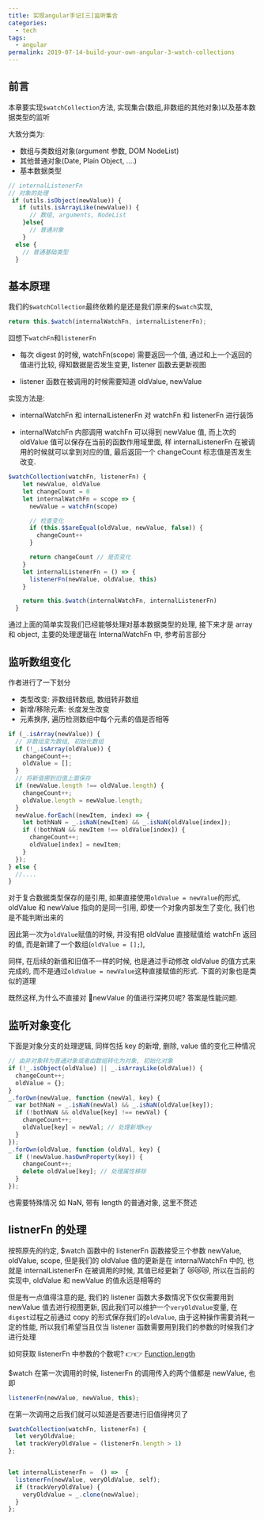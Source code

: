 ```yaml
---
title: 实现angular手记[三]监听集合
categories:
  - tech
tags:
  - angular
permalink: 2019-07-14-build-your-own-angular-3-watch-collections
---
```


## 前言

本章要实现`$watchCollection`方法, 实现集合(数组,非数组的其他对象)以及基本数据类型的监听

大致分类为:

- 数组与类数组对象(argument 参数, DOM NodeList)
- 其他普通对象(Date, Plain Object, ....)
- 基本数据类型

```js
// internalListenerFn
// 对象的处理
 if (utils.isObject(newValue)) {
   if (utils.isArrayLike(newValue)) {
      // 数组, arguments, NodeList
    }else{
      // 普通对象
    }
  else {
    // 普通基础类型
  }
```

## 基本原理

我们的`$watchCollection`最终依赖的是还是我们原来的`$watch`实现,

```js
return this.$watch(internalWatchFn, internalListenerFn);
```

回想下`watchFn`和`listenerFn`

- 每次 digest 的时候, watchFn(scope) 需要返回一个值, 通过和上一个返回的值进行比较, 得知数据是否发生变更, listener 函数去更新视图

- listener 函数在被调用的时候需要知道 oldValue, newValue

实现方法是:

- internalWatchFn 和 internalListenerFn 对 watchFn 和 listenerFn 进行装饰

- internalWatchFn 内部调用 watchFn 可以得到 newValue 值, 而上次的 oldValue 值可以保存在当前的函数作用域里面, 样 internalListenerFn 在被调用的时候就可以拿到对应的值, 最后返回一个 changeCount 标志值是否发生改变.

```js
$watchCollection(watchFn, listenerFn) {
    let newValue, oldValue
    let changeCount = 0
    let internalWatchFn = scope => {
      newValue = watchFn(scope)

      // 检查变化
      if (this.$$areEqual(oldValue, newValue, false)) {
        changeCount++
      }

      return changeCount // 是否变化
    }
    let internalListenerFn = () => {
      listenerFn(newValue, oldValue, this)
    }

    return this.$watch(internalWatchFn, internalListenerFn)
  }

```

通过上面的简单实现我们已经能够处理对基本数据类型的处理, 接下来才是 array 和 object, 主要的处理逻辑在 InternalWatchFn 中, 参考前言部分

## 监听数组变化

作者进行了一下划分

- 类型改变: 非数组转数组, 数组转非数组
- 新增/移除元素: 长度发生改变
- 元素换序, 遍历检测数组中每个元素的值是否相等

```js
if (_.isArray(newValue)) {
  // 非数组变为数组, 初始化数组
  if (!_.isArray(oldValue)) {
    changeCount++;
    oldValue = [];
  }
  // 将新值挪到旧值上面保存
  if (newValue.length !== oldValue.length) {
    changeCount++;
    oldValue.length = newValue.length;
  }
  newValue.forEach((newItem, index) => {
    let bothNaN = _.isNaN(newItem) && _.isNaN(oldValue[index]);
    if (!bothNaN && newItem !== oldValue[index]) {
      changeCount++;
      oldValue[index] = newItem;
    }
  });
} else {
  //....
}
```

对于复合数据类型保存的是引用, 如果直接使用`oldValue = newValue`的形式, oldValue 和 newValue 指向的是同一引用, 即使一个对象内部发生了变化, 我们也是不能判断出来的

因此第一次为`oldValue`赋值的时候, 并没有把 oldValue 直接赋值给 watchFn 返回的值, 而是新建了一个数组(`oldValue = [];`),

同样, 在后续的新值和旧值不一样的时候, 也是通过手动修改 oldValue 的值方式来完成的, 而不是通过`oldValue = newValue`这种直接赋值的形式. 下面的对象也是类似的道理

既然这样,为什么不直接对 newValue 的值进行深拷贝呢? 答案是性能问题.

## 监听对象变化

下面是对象分支的处理逻辑, 同样包括 key 的新增, 删除, value 值的变化三种情况

```js
// 由非对象转为普通对象或者由数组转化为对象, 初始化对象
if (!_.isObject(oldValue) || _.isArrayLike(oldValue)) {
  changeCount++;
  oldValue = {};
}
_.forOwn(newValue, function (newVal, key) {
  var bothNaN = _.isNaN(newVal) && _.isNaN(oldValue[key]);
  if (!bothNaN && oldValue[key] !== newVal) {
    changeCount++;
    oldValue[key] = newVal; // 处理新增key
  }
});
_.forOwn(oldValue, function (oldVal, key) {
  if (!newValue.hasOwnProperty(key)) {
    changeCount++;
    delete oldValue[key]; // 处理属性移除
  }
});
```

也需要特殊情况 如 NaN, 带有 length 的普通对象, 这里不赘述

## listnerFn 的处理

按照原先的约定, \$watch 函数中的 listenerFn 函数接受三个参数 newValue, oldValue, scope, 但是我们的 oldValue 值的更新是在 internalWatchFn 中的, 也就是 internalListenerFn 在被调用的时候, 其值已经更新了 😿😿😿, 所以在当前的实现中, oldValue 和 newValue 的值永远是相等的

但是有一点值得注意的是, 我们的 listener 函数大多数情况下仅仅需要用到 newValue 值去进行视图更新, 因此我们可以维护一个`veryOldValue`变量, 在`digest`过程之前通过 copy 的形式保存我们的`oldValue`, 由于这种操作需要消耗一定的性能, 所以我们希望当且仅当 listener 函数需要用到我们的参数的时候我们才进行处理

如何获取 listenerFn 中参数的个数呢? 👉👉 [Function.length](https://developer.mozilla.org/en-US/docs/Web/JavaScript/Reference/Global_Objects/Function/length)

\$watch 在第一次调用的时候, listenerFn 的调用传入的两个值都是 newValue, 也即

```js
listenerFn(newValue, newValue, this);
```

在第一次调用之后我们就可以知道是否要进行旧值得拷贝了

```js
$watchCollection(watchFn, listenerFn) {
  let veryOldValue;
  let trackVeryOldValue = (listenerFn.length > 1)
};


let internalListenerFn =  () =>  {
  listenerFn(newValue, veryOldValue, self);
  if (trackVeryOldValue) {
    veryOldValue = _.clone(newValue);
  }
};
```
